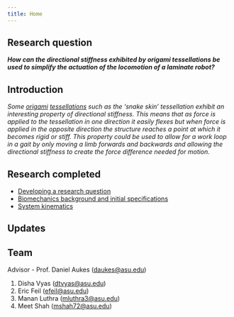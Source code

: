 ```yaml
---
title: Home
---
```


## Research question

**_How can the directional stiffness exhibited by origami tessellations be used to simplify the actuation of the locomotion of a laminate robot?_**

## Introduction

_Some [origami](https://en.wikipedia.org/wiki/Origami) [tessellations](https://en.wikipedia.org/wiki/Tessellation)  such as the ‘snake skin’ tessellation exhibit an interesting property of directional stiffness. This means that as force is applied to the tessellation in one direction it easily flexes but when force is applied in the opposite direction the structure reaches a point at which it becomes rigid or stiff. This property could be used to allow for a work loop in a gait by only moving a limb forwards and backwards and allowing the directional stiffness to create the force difference needed for motion._

## Research completed
* [Developing a research question](/developing_a_research_question.md)
* [Biomechanics background and initial specifications](/Biomechanics_Background_and_Initial_Specifications.pdf)
* [System kinematics](/System_Kinematics.ipynb) 

## Updates

## Team

Advisor - Prof. Daniel Aukes (daukes@asu.edu)
1. Disha Vyas (dtvyas@asu.edu)
2. Eric Feil (efeil@asu.edu)
3. Manan Luthra (mluthra3@asu.edu)
4. Meet Shah (mshah72@asu.edu)

